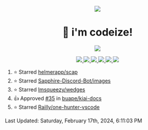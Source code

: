 <p align="center">
    <img src="https://avatars.githubusercontent.com/u/63158950?s=400&u=dd76c829ae30921e131dcbe7c830dc368e2d6e8a&v=4" />
</p>

<h1 align="center">
    👋 i'm codeize!
</h1>

<p align="center">
  <a href="https://skillicons.dev">
    <img align="center" src="https://skillicons.dev/icons?i=discord,bots,ts,nodejs,mysql,postgresql,react,nextjs,tailwindcss" />
  </a>
</p>

<p align="center">
  <a href="https://discord.com/users/668423998777982997">
    <img src="https://nocache.advaith.workers.dev?url=https://img.shields.io/endpoint?url=https://dev.discordprofiles.me/api/badge/status/668423998777982997?simple=true" />
    <img src="https://nocache.advaith.workers.dev?url=https://img.shields.io/endpoint?url=https://dev.discordprofiles.me/api/badge/vscode/668423998777982997" />
    <img src="https://nocache.advaith.workers.dev?url=https://img.shields.io/endpoint?url=https://dev.discordprofiles.me/api/badge/playing/668423998777982997" />
    <img src="https://nocache.advaith.workers.dev?url=https://img.shields.io/endpoint?url=https://dev.discordprofiles.me/api/badge/spotify/668423998777982997" />
    <img src="https://komarev.com/ghpvc/?username=codeize" />
    <img src="https://hits.link/hits?url=https%3A%2F%2Fgithub.com%2FCodeize" />
  </a>
</p>

<!--RECENT_ACTIVITY:start-->
1. ⭐ Starred [helmerapp/scap](https://github.com/helmerapp/scap)<br>
2. ⭐ Starred [Sapphire-Discord-Bot/images](https://github.com/Sapphire-Discord-Bot/images)<br>
3. ⭐ Starred [lmsqueezy/wedges](https://github.com/lmsqueezy/wedges)<br>
4. 👍 Approved [#35](https://github.com/buape/kiai-docs/pull/35#pullrequestreview-1845177559) in [buape/kiai-docs](https://github.com/buape/kiai-docs)<br>
5. ⭐ Starred [Railly/one-hunter-vscode](https://github.com/Railly/one-hunter-vscode)<br>
<!--RECENT_ACTIVITY:end-->

<!--RECENT_ACTIVITY:last_update-->
Last Updated: Saturday, February 17th, 2024, 6:11:03 PM
<!--RECENT_ACTIVITY:last_update_end-->
